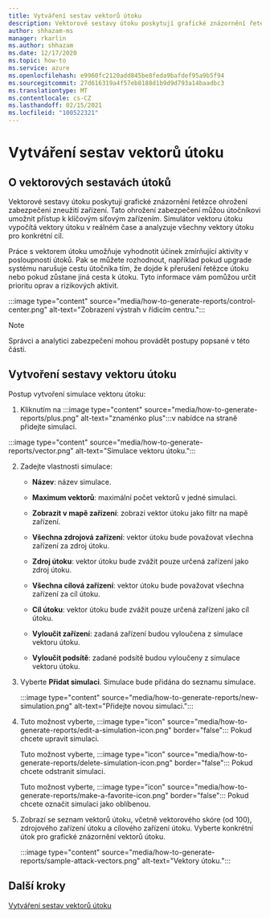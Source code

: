 ```yaml
---
title: Vytváření sestav vektorů útoku
description: Vektorové sestavy útoku poskytují grafické znázornění řetězce ohrožení zabezpečení zneužití zařízení.
author: shhazam-ms
manager: rkarlin
ms.author: shhazam
ms.date: 12/17/2020
ms.topic: how-to
ms.service: azure
ms.openlocfilehash: e9960fc2120add845be8feda9bafdef95a9b5f94
ms.sourcegitcommit: 27d616319a4f57eb8188d1b9d9d793a14baadbc3
ms.translationtype: MT
ms.contentlocale: cs-CZ
ms.lasthandoff: 02/15/2021
ms.locfileid: "100522321"
---
```

# <a name="attack-vector-reporting"></a>Vytváření sestav vektorů útoku

## <a name="about-attack-vector-reports"></a>O vektorových sestavách útoků

Vektorové sestavy útoku poskytují grafické znázornění řetězce ohrožení zabezpečení zneužití zařízení. Tato ohrožení zabezpečení můžou útočníkovi umožnit přístup k klíčovým síťovým zařízením. Simulátor vektoru útoku vypočítá vektory útoku v reálném čase a analyzuje všechny vektory útoku pro konkrétní cíl.

Práce s vektorem útoku umožňuje vyhodnotit účinek zmírňující aktivity v posloupnosti útoků. Pak se můžete rozhodnout, například pokud upgrade systému narušuje cestu útočníka tím, že dojde k přerušení řetězce útoku nebo pokud zůstane jiná cesta k útoku. Tyto informace vám pomůžou určit prioritu oprav a rizikových aktivit.

:::image type="content" source="media/how-to-generate-reports/control-center.png" alt-text="Zobrazení výstrah v řídicím centru.":::

> [!NOTE]
> Správci a analytici zabezpečení mohou provádět postupy popsané v této části.

## <a name="create-an-attack-vector-report"></a>Vytvoření sestavy vektoru útoku

Postup vytvoření simulace vektoru útoku:

1. Kliknutím na :::image type="content" source="media/how-to-generate-reports/plus.png" alt-text="znaménko plus":::v nabídce na straně přidejte simulaci.

 :::image type="content" source="media/how-to-generate-reports/vector.png" alt-text="Simulace vektoru útoku.":::

2. Zadejte vlastnosti simulace:

   - **Název**: název simulace.

   - **Maximum vektorů**: maximální počet vektorů v jedné simulaci.

   - **Zobrazit v mapě zařízení**: zobrazí vektor útoku jako filtr na mapě zařízení.

   - **Všechna zdrojová zařízení**: vektor útoku bude považovat všechna zařízení za zdroj útoku.

   - **Zdroj útoku**: vektor útoku bude zvážit pouze určená zařízení jako zdroj útoku.

   - **Všechna cílová zařízení**: vektor útoku bude považovat všechna zařízení za cíl útoku.

   - **Cíl útoku**: vektor útoku bude zvážit pouze určená zařízení jako cíl útoku.

   - **Vyloučit zařízení**: zadaná zařízení budou vyloučena z simulace vektoru útoku.

   - **Vyloučit podsítě**: zadané podsítě budou vyloučeny z simulace vektoru útoku.

3. Vyberte **Přidat simulaci**. Simulace bude přidána do seznamu simulace.

   :::image type="content" source="media/how-to-generate-reports/new-simulation.png" alt-text="Přidejte novou simulaci.":::

4. Tuto možnost vyberte, :::image type="icon" source="media/how-to-generate-reports/edit-a-simulation-icon.png" border="false"::: Pokud chcete upravit simulaci.

   Tuto možnost vyberte, :::image type="icon" source="media/how-to-generate-reports/delete-simulation-icon.png" border="false"::: Pokud chcete odstranit simulaci.

   Tuto možnost vyberte, :::image type="icon" source="media/how-to-generate-reports/make-a-favorite-icon.png" border="false"::: Pokud chcete označit simulaci jako oblíbenou.

5. Zobrazí se seznam vektorů útoku, včetně vektorového skóre (od 100), zdrojového zařízení útoku a cílového zařízení útoku. Vyberte konkrétní útok pro grafické znázornění vektorů útoku.

   :::image type="content" source="media/how-to-generate-reports/sample-attack-vectors.png" alt-text="Vektory útoku.":::

## <a name="next-steps"></a>Další kroky

[Vytváření sestav vektorů útoku](how-to-create-attack-vector-reports.md)


